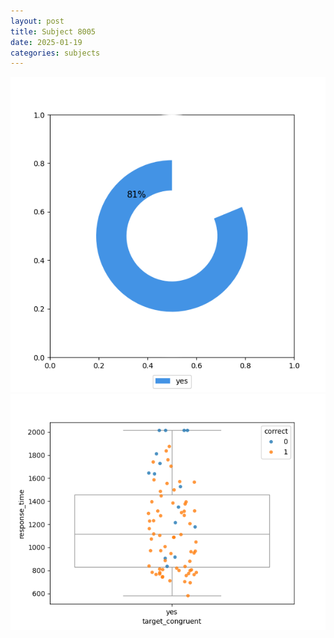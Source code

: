 ```yaml
---
layout: post
title: Subject 8005
date: 2025-01-19
categories: subjects
---
```


![](data/8005/run-23/8005_accuracy_target_congruence.png)
![](data/8005/run-23/8005_rt_congruence.png)
